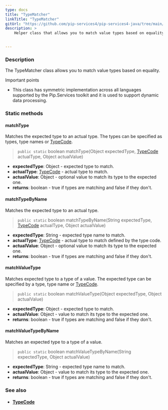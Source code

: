 ```yaml
---
type: docs
title: "TypeMatcher"
linkTitle: "TypeMatcher"
gitUrl: "https://github.com/pip-services4/pip-services4-java/tree/main/pip-services4-commons-java"
description: >
    Helper class that allows you to match value types based on equality.
 

---
```


### Description

The TypeMatcher class allows you to match value types based on equality.

Important points

- This class has symmetric implementation across all languages supported by the Pip.Services toolkit and it is used to support dynamic data processing.

### Static methods

#### matchType
Matches the expected type to an actual type.
The types can be specified as types, type names or [TypeCode](../../convert/type_code).

> `public static` boolean matchType(Object expectedType, [TypeCode](../../convert/type_code) actualType, Object actualValue)

- **expectedType**: Object - expected type to match.
- **actualType**: [TypeCode](../../convert/type_code) - actual type to match.
- **actualValue**: Object - optional value to match its type to the expected one.
- **returns**: boolean - true if types are matching and false if they don't.


#### matchTypeByName
Matches the expected type to an actual type.

> `public static` boolean matchTypeByName(String expectedType, [TypeCode](../../convert/type_code) actualType, Object actualValue)

- **expectedType**: String - expected type name to match. 
- **actualType**: [TypeCode](../../convert/type_code) - actual type to match defined by the type code.
- **actualValue**: Object - optional value to match its type to the expected one.
- **returns**: boolean - true if types are matching and false if they don't.


#### matchValueType
Matches expected type to a type of a value.
The expected type can be specified by a type, type name or [TypeCode](../../convert/type_code).

> `public static` boolean matchValueType(Object expectedType, Object actualValue)

- **expectedType**: Object - expected type to match.
- **actualValue**: Object -  value to match its type to the expected one.
- **returns**: boolean - true if types are matching and false if they don't.

#### matchValueTypeByName
Matches an expected type to a type of a value.

> `public static` boolean matchValueTypeByName(String expectedType, Object actualValue)

- **expectedType**: String - expected type name to match.
- **actualValue**: Object - value to match its type to the expected one.
- **returns**: boolean - true if types are matching and false if they don't.


### See also
- #### [TypeCode](../../convert/type_code)
